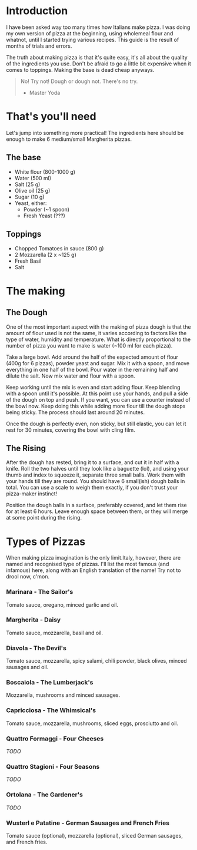 # Introduction
I have been asked way too many times how Italians make pizza. I was doing my own version of pizza at the beginning, using wholemeal flour and whatnot, until I started trying various recipes. This guide is the result of months of trials and errors. 

The truth about making pizza is that it's quite easy, it's all about the quality of the ingredients you use.
Don't be afraid to go a little bit expensive when it comes to toppings. Making the base is dead cheap anyways.

> No!
> Try not!
> Dough or dough not.
> There's no try.
> 
> - Master Yoda

# That's you'll need
Let's jump into something more practical! The ingredients here should be enough to make 6 medium/small Margherita pizzas.

## The base
- White flour (800-1000 g)
- Water (500 ml)
- Salt (25 g)
- Olive oil (25 g)
- Sugar (10 g)
- Yeast, either:
    - Powder (~1 spoon)
    - Fresh Yeast (???)

## Toppings
- Chopped Tomatoes in sauce (800 g)
- 2 Mozzarella (2 x ~125 g)
- Fresh Basil 
- Salt

# The making

## The Dough
One of the most important aspect with the making of pizza dough is that the amount of flour used is not the same, it varies according to factors like the type of water, humidity and temperature. What is directly proportional to the number of pizza you want to make is water (~100 ml for each pizza).

Take a large bowl. Add around the half of the expected amount of flour (400g for 6 pizzas), powder yeast and sugar. Mix it with a spoon, and move everything in one half of the bowl. Pour water in the remaining half and dilute the salt. Now mix water and flour with a spoon.

Keep working until the mix is even and start adding flour. Keep blending with a spoon until it's possible. At this point use your hands, and pull a side of the dough on top and push. If you want, you can use a counter instead of the bowl now. Keep doing this while adding more flour till the dough stops being sticky. The process should last around 20 minutes. 

Once the dough is perfectly even, non sticky, but still elastic, you can let it rest for 30 minutes, covering the bowl with cling film.

## The Rising
After the dough has rested, bring it to a surface, and cut it in half with a knife. Roll the two halves until they look like a baguette (lol), and using your thumb and index to squeeze it, separate three small balls. Work them with your hands till they are round. You should have 6 small(ish) dough balls in total. You can use a scale to weigh them exactly, if you don't trust your pizza-maker instinct! 

Position the dough balls in a surface, preferably covered, and let them rise for at least 6 hours. Leave enough space between them, or they will merge at some point during the rising.

# Types of Pizzas
When making pizza imagination is the only limit.Italy, however, there are named and recognised type of pizzas. I'll list the most famous (and infamous) here, along with an English translation of the name! Try not to drool now, c'mon.

### Marinara - The Sailor's
Tomato sauce, oregano, minced garlic and oil.

### Margherita - Daisy
Tomato sauce, mozzarella, basil and oil.

### Diavola - The Devil's
Tomato sauce, mozzarella, spicy salami, chili powder, black olives, minced sausages and oil.

### Boscaiola - The Lumberjack's
Mozzarella, mushrooms and minced sausages.

### Capricciosa - The Whimsical's
Tomato sauce, mozzarella, mushrooms, sliced eggs, prosciutto and oil.

### Quattro Formaggi - Four Cheeses
*TODO*

### Quattro Stagioni - Four Seasons
*TODO*

### Ortolana - The Gardener's
*TODO*

### Wusterl e Patatine - German Sausages and French Fries
Tomato sauce (optional), mozzarella (optional), sliced German sausages, and French fries.
